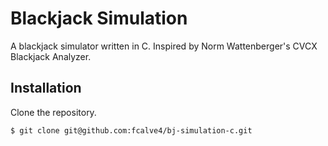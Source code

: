 # Blackjack Simulation
A blackjack simulator written in C. Inspired by Norm Wattenberger's CVCX Blackjack Analyzer.

## Installation

Clone the repository.

```
$ git clone git@github.com:fcalve4/bj-simulation-c.git
```